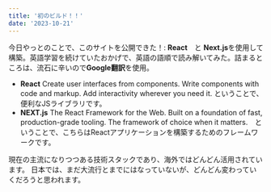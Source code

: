 ```yaml
---
title: '初のビルド！！'
date: '2023-10-21'
---
```


今日やっとのことで、このサイトを公開できた！: **React**　と **Next.js**を使用して構築。英語学習を続けていたおかげで、英語の語順で読み解いてみた。詰まるところは、流石に辛いので**Google翻訳**を使用。
- **React** Create user interfaces from components. Write components with code and markup. Add interactivity wherever you need it. ということで、便利なJSライブラリです。
- **NEXT.js** The React Framework for the Web. Built on a foundation of fast, production-grade tooling. The framework of choice when it matters.　ということで、こちらはReactアプリケーションを構築するためのフレームワークです。

現在の主流になりつつある技術スタックであり、海外ではどんどん活用されています。
日本では、まだ大流行とまでにはなっていないが、どんどん変わっていくだろうと思われます。